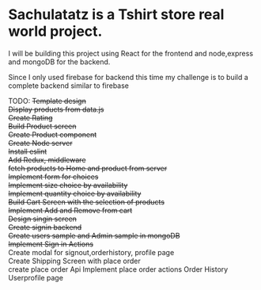 # Sachulatatz is a Tshirt store real world project.

I will be building this project using React for the frontend and node,express and mongoDB for the backend.

Since I only used firebase for backend this time my challenge is to build a complete backend similar to firebase

TODO:
~~Template design~~  
~~Display products from data.js~~  
~~Create Rating~~  
~~Build Product screen~~  
~~Create Product component~~  
~~Create Node server~~  
~~Install eslint~~  
~~Add Redux, middleware~~  
~~fetch products to Home and product from server~~  
~~Implement form for choices~~  
~~Implement size choice by availability~~  
~~Implement quantity choice by availability~~  
~~Build Cart Screen with the selection of products~~  
~~Implement Add and Remove from cart~~  
~~Design singin screen~~   
~~Create signin backend~~    
~~Create users sample and Admin sample in mongoDB~~    
~~Implement Sign in Actions~~  
Create modal for signout,orderhistory, profile page  
Create Shipping Screen with place order  
create place order Api
Implement place order actions
Order History
Userprofile page



